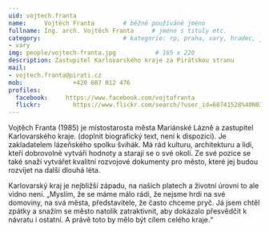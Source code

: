 ```yaml
---
uid: vojtech.franta
name:     Vojtěch Franta	  	# běžně používáné jméno
fullname: Ing. arch. Vojtěch Franta  	# jméno s tituly etc.
category:                 		# kategorie: rp, praha, vary, hradec, jmk, senat
- vary
img: people/vojtech-franta.jpg           # 165 x 220
description: Zastupitel Karlovarského kraje za Pirátskou stranu            	# kratký popis, max 160 znaků
mail:
- vojtech.franta@pirati.cz
mob:			  +420 607 012 476
profiles:
  facebook: 	https://www.facebook.com/vojtafranta  
  flickr:		  https://www.flickr.com/search/?user_id=68741528%40N03&sort=date-taken-desc&view_all=1&text=vojt%C4%9Bch%20franta
---
```


Vojtěch Franta (1985) je místostarosta města Mariánské Lázně a zastupitel Karlovarského kraje. (doplnit biografický text, není k dispozici). Je zakladatelem lázeňského spolku švihák. Má rád kulturu, architekturu a lidi, kteří dobrovolně vytváří hodnoty a starají se o své okolí. Ze své pozice se také snaží vytvářet kvalitní rozvojové dokumenty pro město, které jej budou rozvíjet na další dlouhá léta.

Karlovarský kraj je nejbližší západu, na našich platech a životní úrovni to ale vidno není. „Myslím, že se máme málo rádi, že nejsme hrdi na své domoviny, na svá města, představitele, že často chceme pryč. Já jsem chtěl zpátky a snažím se město natolik zatraktivnit, aby dokázalo přesvědčit k návratu i ostatní. A právě toto by mělo být cílem celého kraje.“
